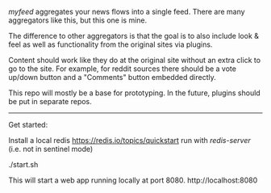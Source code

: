 
*myfeed* aggregates your news flows into a single feed.
There are many aggregators like this, but this one is mine. 

The difference to other aggregators is that the goal is to also include look & feel as well as functionality from the original sites via plugins.

Content should work like they do at the original site without an extra click to go to the site. For example, for reddit sources there should be a vote up/down button and a "Comments" button embedded directly.



This repo will mostly be a base for prototyping. In the future, plugins should be put in separate repos.


---
Get started:


Install a local redis
https://redis.io/topics/quickstart
run with *redis-server* (i.e. not in sentinel mode)

./start.sh

This will start a web app running locally at port 8080.
http://localhost:8080


